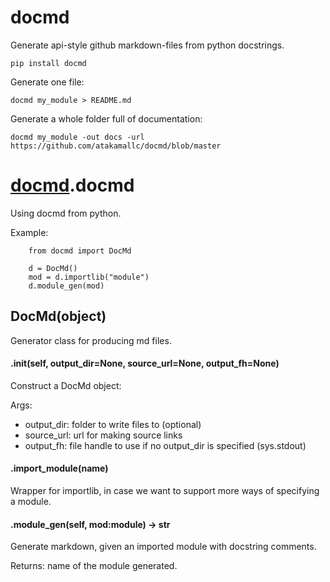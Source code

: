 # docmd

Generate api-style github markdown-files from python docstrings.

```
pip install docmd
```

Generate one file:

```
docmd my_module > README.md
```

Generate a whole folder full of documentation:

```
docmd my_module -out docs -url https://github.com/atakamallc/docmd/blob/master
```



# [docmd](#docmd).docmd

Using docmd from python.

Example:

```
    from docmd import DocMd

    d = DocMd()
    mod = d.importlib("module")
    d.module_gen(mod)
```



## DocMd(object)
Generator class for producing md files.


#### .__init__(self, output_dir=None, source_url=None, output_fh=None)
Construct a DocMd object:

Args:
 - output_dir: folder to write files to (optional)
 - source_url: url for making source links
 - output_fh: file handle to use if no output_dir is specified (sys.stdout)


#### .import_module(name)
Wrapper for importlib, in case we want to support more ways of specifying a module.

#### .module_gen(self, mod:module) -> str
Generate markdown, given an imported module with docstring comments.

Returns: name of the module generated.



